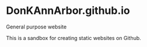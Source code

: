 # DonKAnnArbor.github.io
General purpose website

This is a sandbox for creating static websites on Github.
